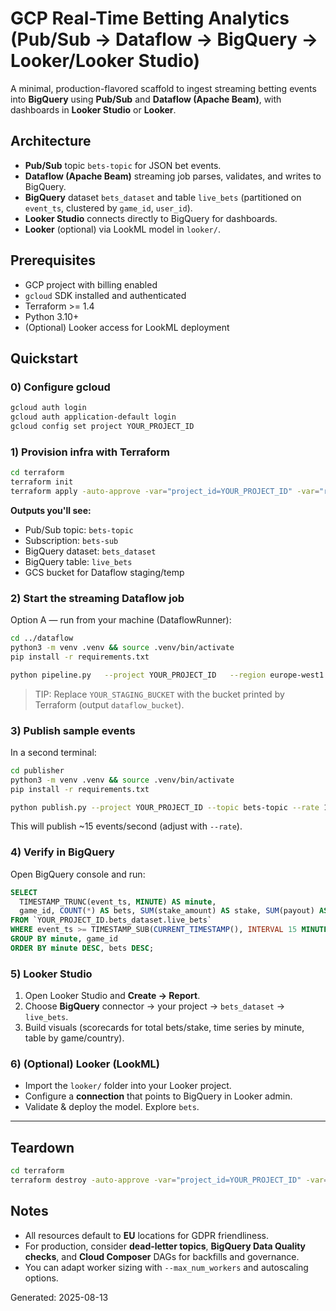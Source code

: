 # GCP Real-Time Betting Analytics (Pub/Sub → Dataflow → BigQuery → Looker/Looker Studio)

A minimal, production-flavored scaffold to ingest streaming betting events into **BigQuery**
using **Pub/Sub** and **Dataflow (Apache Beam)**, with dashboards in **Looker Studio** or **Looker**.

## Architecture
- **Pub/Sub** topic `bets-topic` for JSON bet events.
- **Dataflow (Apache Beam)** streaming job parses, validates, and writes to BigQuery.
- **BigQuery** dataset `bets_dataset` and table `live_bets` (partitioned on `event_ts`, clustered by `game_id`, `user_id`).
- **Looker Studio** connects directly to BigQuery for dashboards.
- **Looker** (optional) via LookML model in `looker/`.

## Prerequisites
- GCP project with billing enabled
- `gcloud` SDK installed and authenticated
- Terraform >= 1.4
- Python 3.10+
- (Optional) Looker access for LookML deployment

## Quickstart

### 0) Configure gcloud
```bash
gcloud auth login
gcloud auth application-default login
gcloud config set project YOUR_PROJECT_ID
```

### 1) Provision infra with Terraform
```bash
cd terraform
terraform init
terraform apply -auto-approve -var="project_id=YOUR_PROJECT_ID" -var="region=europe-west1" -var="location=EU"
```

**Outputs you'll see:**
- Pub/Sub topic: `bets-topic`
- Subscription: `bets-sub`
- BigQuery dataset: `bets_dataset`
- BigQuery table: `live_bets`
- GCS bucket for Dataflow staging/temp

### 2) Start the streaming Dataflow job
Option A — run from your machine (DataflowRunner):
```bash
cd ../dataflow
python3 -m venv .venv && source .venv/bin/activate
pip install -r requirements.txt

python pipeline.py   --project YOUR_PROJECT_ID   --region europe-west1   --runner DataflowRunner   --streaming   --input_subscription projects/YOUR_PROJECT_ID/subscriptions/bets-sub   --output_table YOUR_PROJECT_ID:bets_dataset.live_bets   --temp_location gs://YOUR_STAGING_BUCKET/temp   --staging_location gs://YOUR_STAGING_BUCKET/staging   --num_workers 2
```

> TIP: Replace `YOUR_STAGING_BUCKET` with the bucket printed by Terraform (output `dataflow_bucket`).

### 3) Publish sample events
In a second terminal:
```bash
cd publisher
python3 -m venv .venv && source .venv/bin/activate
pip install -r requirements.txt

python publish.py --project YOUR_PROJECT_ID --topic bets-topic --rate 15
```
This will publish ~15 events/second (adjust with `--rate`).

### 4) Verify in BigQuery
Open BigQuery console and run:
```sql
SELECT
  TIMESTAMP_TRUNC(event_ts, MINUTE) AS minute,
  game_id, COUNT(*) AS bets, SUM(stake_amount) AS stake, SUM(payout) AS payout
FROM `YOUR_PROJECT_ID.bets_dataset.live_bets`
WHERE event_ts >= TIMESTAMP_SUB(CURRENT_TIMESTAMP(), INTERVAL 15 MINUTE)
GROUP BY minute, game_id
ORDER BY minute DESC, bets DESC;
```

### 5) Looker Studio
1. Open Looker Studio and **Create → Report**.
2. Choose **BigQuery** connector → your project → `bets_dataset` → `live_bets`.
3. Build visuals (scorecards for total bets/stake, time series by minute, table by game/country).

### 6) (Optional) Looker (LookML)
- Import the `looker/` folder into your Looker project.
- Configure a **connection** that points to BigQuery in Looker admin.
- Validate & deploy the model. Explore `bets`.

---

## Teardown
```bash
cd terraform
terraform destroy -auto-approve -var="project_id=YOUR_PROJECT_ID" -var="region=europe-west1" -var="location=EU"
```

## Notes
- All resources default to **EU** locations for GDPR friendliness.
- For production, consider **dead-letter topics**, **BigQuery Data Quality checks**, and **Cloud Composer** DAGs for backfills and governance.
- You can adapt worker sizing with `--max_num_workers` and autoscaling options.

Generated: 2025-08-13
